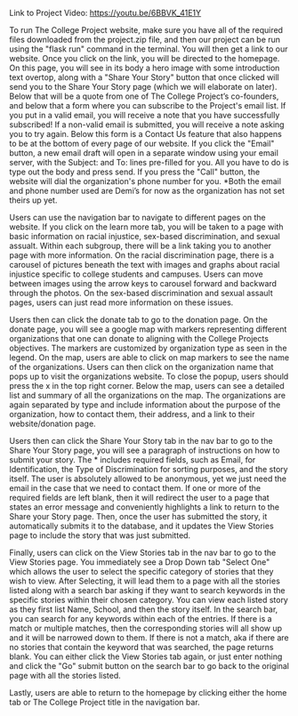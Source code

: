 Link to Project Video: https://youtu.be/6BBVK_41E1Y 

To run The College Project website, make sure you have all of the required files downloaded from the project.zip file, and then our project can be run using the "flask run" command in the terminal. You will then get a link to our website. Once you click on the link, you will be directed to the homepage. On this page, you will see in its body a hero image with some introduction text overtop, along with a "Share Your Story" button that once clicked will send you to the Share Your Story page (which we will elaborate on later). Below that will be a quote from one of The College Project’s co-founders, and below that a form where you can subscribe to the Project's email list. If you put in a valid email, you will receive a note that you have successfully subscribed! If a non-valid email is submitted, you will receive a note asking you to try again. Below this form is a Contact Us feature that also happens to be at the bottom of every page of our website. If you click the "Email" button, a new email draft will open in a separate window using your email server, with the Subject: and To: lines pre-filled for you. All you have to do is type out the body and press send. If you press the "Call" button, the website will dial the organization's phone number for you. *Both the email and phone number used are Demi’s for now as the organization has not set theirs up yet.

Users can use the navigation bar to navigate to different pages on the website. If you click on the learn more tab, you will be taken to a page with basic information on racial injustice, sex-based discrimination, and sexual assualt. Within each subgroup, there will be a link taking you to another page with more information. On the racial discrimination page, there is a carousel of pictures beneath the text with images and graphs about racial injustice specific to college students and campuses. Users can move between images using the arrow keys to carousel forward and backward through the photos. On the sex-based discrimination and sexual assault pages, users can just read more information on these issues.

Users then can click the donate tab to go to the donation page. On the donate page, you will see a google map with markers representing different organizations that one can donate to aligning with the College Projects objectives. The markers are customized by organization type as seen in the legend. On the map, users are able to click on map markers to see the name of the organizations. Users can then click on the organization name that pops up to visit the organizations website. To close the popup, users should press the x in the top right corner. Below the map, users can see a detailed list and summary of all the organizations on the map. The organizations are again separated by type and include information about the purpose of the organization, how to contact them, their address, and a link to their website/donation page. 

Users then can click the Share Your Story tab in the nav bar to go to the Share Your Story page, you will see a paragraph of instructions on how to submit your story. The * includes required fields, such as Email, for Identification, the Type of Discrimination for sorting purposes, and the story itself. The user is absolutely allowed to be anonymous, yet we just need the email in the case that we need to contact them. If one or more of the required fields are left blank, then it will redirect the user to a page that states an error message and conveniently highlights a link to return to the Share your Story page. Then, once the user has submitted the story, it automatically submits it to the database, and it updates the View Stories page to include the story that was just submitted.

Finally, users can click on the View Stories tab in the nav bar to go to the View Stories page. You immediately see a Drop Down tab "Select One" which allows the user to select the specific category of stories that they wish to view. After Selecting, it will lead them to a page with all the stories listed along with a search bar asking if they want to search keywords in the specific stories within their chosen category. You can view each listed story as they first list Name, School, and then the story itself. In the search bar, you can search for any keywords within each of the entries. If there is a match or multiple matches, then the corresponding stories will all show up and it will be narrowed down to them. If there is not a match, aka if there are no stories that contain the keyword that was searched, the page returns blank. You can either click the View Stories tab again, or just enter nothing and click the "Go" submit button on the search bar to go back to the original page with all the stories listed. 

Lastly, users are able to return to the homepage by clicking either the home tab or The College Project title in the navigation bar.
